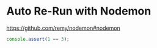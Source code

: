 # Auto Re-Run with Nodemon

https://github.com/remy/nodemon#nodemon

```js
console.assert(1 == 3);
```